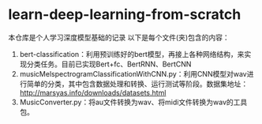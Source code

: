 # learn-deep-learning-from-scratch
本仓库是个人学习深度模型基础的记录
以下是每个文件(夹)包含的内容：
1. bert-classification：利用预训练好的bert模型，再接上各种网络结构，来实现分类任务。目前已实现Bert+fc、BertRNN、BertCNN
2. musicMelspectrogramClassificationWithCNN.py：利用CNN模型对wav进行简单的分类，其中包含数据处理和转换、运行测试等阶段。数据集地址：http://marsyas.info/downloads/datasets.html
3. MusicConverter.py：将au文件转换为wav、将midi文件转换为wav的工具包。
